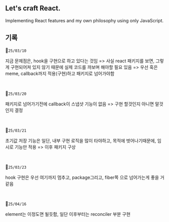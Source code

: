 ## Let's craft React.

Implementing React features and my own philosophy using only JavaScript.


## 기록
🎯`25/03/10`

지금 문제점은, hook을 구현으로 하고 있다는 것임 => 사실 react 패키지를 보면, 그렇게 구현되어져 있지 않기 때문에 실제 코드를 까보며 해야할 필요 있음
=> 우선 훅은 meme, callback까지 적용(구현)하고 패키지로 넘어가야함

<br/>

🎯`25/03/20`

패키지로 넘어가기전에 callback이 스냅샷 기능이 없음 => 구현 할것인지 아니면 말것인지 결정

<br/>

🎯`25/03/21`

초기값 저장 기능은 일단, 내부 구현 로직을 많이 타야하고, 목적에 벗어나기때문에, 임시로 기능만 적용 => 이후 패키지 구상

<br/>

🎯`25/03/23`

hook 구현은 우선 여기까지 멈추고, package그리고, fiber쪽 으로 넘어가는게 좋을 거 같음

<br/>

🎯`25/04/16`

element는 이정도면 될듯함, 일단 이후부터는 reconciler 부분 구현
